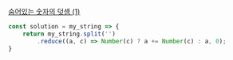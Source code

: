 [숨어있는 숫자의 덧셈 (1)](https://school.programmers.co.kr/learn/courses/30/lessons/120851)

```js
const solution = my_string => {
    return my_string.split('')
        .reduce((a, c) => Number(c) ? a += Number(c) : a, 0);
}
```